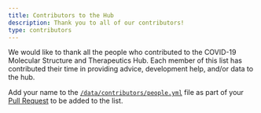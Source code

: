 ```yaml
---
title: Contributors to the Hub
description: Thank you to all of our contributors!
type: contributors
---
```

We would like to thank all the people who contributed to the COVID-19 Molecular Structure and Therapeutics Hub. Each member of this list has contributed their time in providing advice, development help, and/or data to the hub.

Add your name to the [`/data/contributors/people.yml`](https://github.com/MolSSI/covid/tree/master/data/contributors/people.yml) file as part of your [Pull Request](https://github.com/MolSSI/covid/pulls) to be added to the list. 
